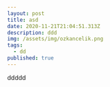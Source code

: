 ```yaml
---
layout: post
title: asd
date: 2020-11-21T21:04:51.313Z
description: ddd
img: /assets/img/ozkancelik.png
tags:
  - dd
published: true
---
```

ddddd